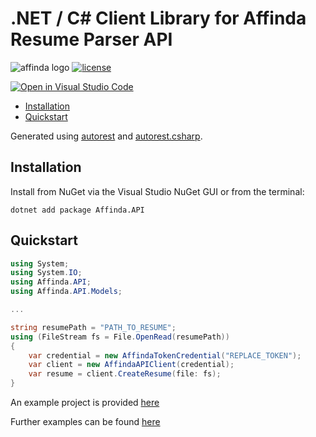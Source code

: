 .NET / C# Client Library for Affinda Resume Parser API
======================================================

![affinda logo](https://raw.githubusercontent.com/affinda/affinda-dotnet/master/affinda_logo.png)
[![license](https://img.shields.io/github/license/affinda/affinda-dotnet)](https://choosealicense.com/licenses/mit/)


[![Open in Visual Studio Code](https://open.vscode.dev/badges/open-in-vscode.svg)](https://open.vscode.dev/affinda/affinda-dotnet)

- [Installation](#installation)
- [Quickstart](#quickstart)


Generated using [autorest](https://github.com/Azure/autorest) and [autorest.csharp](https://github.com/Azure/autorest.csharp).

Installation
------------

Install from NuGet via the Visual Studio NuGet GUI or from the terminal:

```shell
dotnet add package Affinda.API
```



Quickstart
----------

```C#
using System;
using System.IO;
using Affinda.API;
using Affinda.API.Models;

...

string resumePath = "PATH_TO_RESUME";
using (FileStream fs = File.OpenRead(resumePath))
{
    var credential = new AffindaTokenCredential("REPLACE_TOKEN");
    var client = new AffindaAPIClient(credential);
    var resume = client.CreateResume(file: fs);
}
```

An example project is provided [here](./SampleProgram/SampleProgram.csproj)

Further examples can be found [here](./docs/samples_csharp.md)
